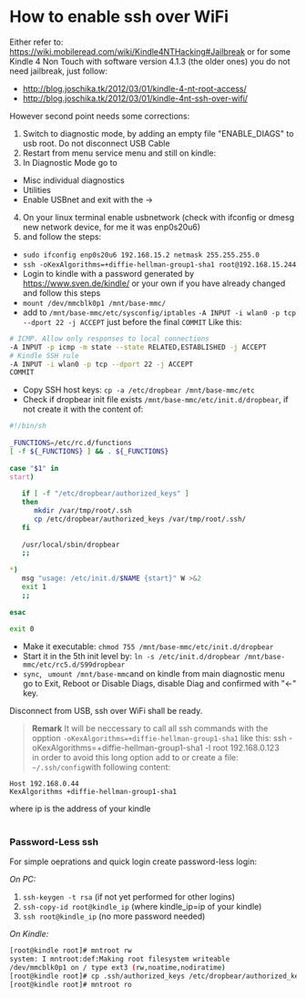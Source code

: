 # How to enable ssh over WiFi #

Either refer to: https://wiki.mobileread.com/wiki/Kindle4NTHacking#Jailbreak
or for some Kindle 4 Non Touch with software version 4.1.3 (the older ones) you do not need jailbreak, just follow:<br>
+ http://blog.joschika.tk/2012/03/01/kindle-4-nt-root-access/
+ http://blog.joschika.tk/2012/03/01/kindle-4nt-ssh-over-wifi/

However second point needs some corrections:

1. Switch to diagnostic mode, by adding an empty file "ENABLE_DIAGS" to usb root. Do not disconnect USB Cable
2. Restart from menu service menu and still on kindle:
3. In Diagnostic Mode go to
 * Misc individual diagnostics
 * Utilities
 * Enable USBnet and exit with the ->
4. On your linux terminal enable usbnetwork (check with ifconfig or dmesg new network device, for me it was enp0s20u6)
5. and follow the steps:
 * `sudo ifconfig enp0s20u6 192.168.15.2 netmask 255.255.255.0`
 * `ssh -oKexAlgorithms=+diffie-hellman-group1-sha1 root@192.168.15.244`
 * Login to kindle with a password generated by https://www.sven.de/kindle/ or your own if you have already changed and follow this steps
 * `mount /dev/mmcblk0p1 /mnt/base-mmc/`
 * add to `/mnt/base-mmc/etc/sysconfig/iptables`
       `-A INPUT -i wlan0 -p tcp --dport 22 -j ACCEPT` just before the final `COMMIT` Like this:

```bash
# ICMP. Allow only responses to local connections
-A INPUT -p icmp -m state --state RELATED,ESTABLISHED -j ACCEPT
# Kindle SSH rule
-A INPUT -i wlan0 -p tcp --dport 22 -j ACCEPT
COMMIT
```

 * Copy SSH host keys: `cp -a /etc/dropbear /mnt/base-mmc/etc`
 * Check if dropbear init file exists `/mnt/base-mmc/etc/init.d/dropbear`, if not create it with the content of:

```bash
#!/bin/sh                                                                       
                                                                                
_FUNCTIONS=/etc/rc.d/functions                                                  
[ -f ${_FUNCTIONS} ] && . ${_FUNCTIONS}                                         
                                                                                
case "$1" in                                                                    
start)                                                                          
                                                                                
   if [ -f "/etc/dropbear/authorized_keys" ]                                    
   then                                                                         
      mkdir /var/tmp/root/.ssh                                                  
      cp /etc/dropbear/authorized_keys /var/tmp/root/.ssh/                      
   fi                                                                           
                                                                                
   /usr/local/sbin/dropbear                                                     
   ;;                                                                           
                                                                                
*)                                                                              
   msg "usage: /etc/init.d/$NAME {start}" W >&2                                 
   exit 1                                                                       
   ;;                                                                           
                                                                                
esac                                                                            
                                                                                
exit 0 
```

 * Make it executable: `chmod 755 /mnt/base-mmc/etc/init.d/dropbear`
 * Start it in the 5th init level by: `ln -s /etc/init.d/dropbear /mnt/base-mmc/etc/rc5.d/S99dropbear`
 * `sync`, ` umount /mnt/base-mmc`and on kindle from main diagnostic menu go to Exit, Reboot or Disable Diags, disable Diag and confirmed with "<-" key.

Disconnect from USB, ssh over WiFi shall be ready.

>**Remark**
It will be neccessary to call all ssh commands with the opption `-oKexAlgorithms=+diffie-hellman-group1-sha1` like this:
ssh -oKexAlgorithms=+diffie-hellman-group1-sha1 -l root 192.168.0.123 <br>
in order to avoid this long option add to or create a file: `~/.ssh/config`with following content:

    Host 192.168.0.44
    KexAlgorithms +diffie-hellman-group1-sha1

where ip is the address of your kindle<br><br>



### Password-Less ssh
For simple oeprations and quick login create password-less login:

*On PC:*
1. `ssh-keygen -t rsa` (if not yet performed for other logins)
2. `ssh-copy-id root@kindle_ip` (where kindle_ip=ip of your kindle)
3. `ssh root@kindle_ip` (no more password needed)

*On Kindle:*
```bash
[root@kindle root]# mntroot rw
system: I mntroot:def:Making root filesystem writeable
/dev/mmcblk0p1 on / type ext3 (rw,noatime,nodiratime)
[root@kindle root]# cp .ssh/authorized_keys /etc/dropbear/authorized_keys
[root@kindle root]# mntroot ro
```
